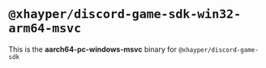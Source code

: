 # `@xhayper/discord-game-sdk-win32-arm64-msvc`

This is the **aarch64-pc-windows-msvc** binary for `@xhayper/discord-game-sdk`
